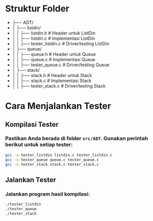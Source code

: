 # Struktur Folder

- ├── ADT/
- │   ├── listdin/
- │   │   ├── listdin.h   # Header untuk ListDin
- │   │   ├── listdin.c   # Implementasi ListDin
- │   │   ├── tester_listdin.c    # Driver/testing ListDin
- │   ├── queue/
- │   │   ├── queue.h     # Header untuk Queue
- │   │   ├── queue.c     # Implementasi Queue
- │  │   ├── tester_queue.c    # Driver/testing Queue
- │   ├── stack/
- │   │   ├── stack.h     # Header untuk Stack
- │   │   ├── stack.c     # Implementasi Stack
- │   │   ├── tester_stack.c    # Driver/testing Stack

# Cara Menjalankan Tester

## Kompilasi Tester
### Pastikan Anda berada di folder `src/ADT`. Gunakan perintah berikut untuk setiap tester:

```bash
gcc -o tester_listdin listdin.c tester_listdin.c
gcc -o tester_queue queue.c tester_queue.c
gcc -o tester_stack stack.c tester_stack.c
```

## Jalankan Tester
### Jalankan program hasil kompilasi:
```bash
./tester_listdin
./tester_queue
./tester_stack
```
